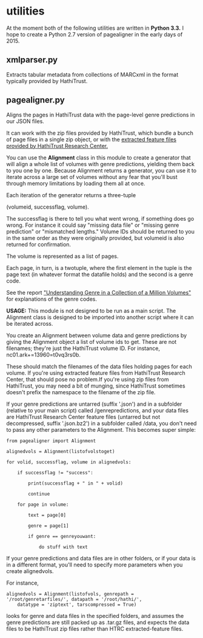 utilities
=========

At the moment both of the following utilities are written in **Python 3.3.** I hope to create a Python 2.7 version of pagealigner in the early days of 2015.

xmlparser.py
------------
Extracts tabular metadata from collections of MARCxml in the format typically provided by HathiTrust.

pagealigner.py
--------------
Aligns the pages in HathiTrust data with the page-level genre predictions in our JSON files.

It can work with the zip files provided by HathiTrust, which bundle a bunch of page files in a single zip object, or with the [extracted feature files provided by HathiTrust Research Center.](https://sandbox.htrc.illinois.edu/HTRC-UI-Portal2/Features)

You can use the **Alignment** class in this module
to create a generator that will
align a whole list of volumes with genre predictions,
yielding them back to you one by one. Because Alignment returns a
generator, you can use it to iterate across a large set
of volumes without any fear that you'll bust through
memory limitations by loading them all at once.

Each iteration of the generator returns a three-tuple

(volumeid, successflag, volume).

The successflag is there to tell you what went wrong, if something
does go wrong. For instance it could say "missing data file" or
"missing genre prediction" or "mismatched lengths." Volume IDs should
be returned to you in the same order as they were originally provided,
but volumeid is also returned for confirmation.

The volume is represented as a list of pages.

Each page, in turn, is a twotuple, where the first element
in the tuple is the page text (in whatever format the datafile holds)
and the second is a genre code.

See the report ["Understanding Genre in a Collection of a Million Volumes"](http://figshare.com/articles/Understanding_Genre_in_a_Collection_of_a_Million_Volumes_Interim_Report/1281251) for explanations of the genre codes.

**USAGE:**
This module is not designed to be run as a main script.
The Alignment class is designed to be imported into another script
where it can be iterated across.

You create an Alignment between volume data and genre predictions
by giving the Alignment object a list of volume ids to get. These
are not filenames; they're just the HathiTrust volume ID. For instance,
nc01.ark+=13960=t0vq3rs0b.

These should match the filenames of the data files holding pages for
each volume. If you're using extracted feature files from HathiTrust Research Center, that should pose no problem.If you're using zip files from HathiTrust, you may need a bit of munging, since HathiTrust sometimes doesn't prefix the namespace to the filename of the zip file.

If your genre predictions are untarred (suffix '.json') and in a subfolder (relative to
your main script) called /genrepredictions, and your
data files are HathiTrust Research Center feature files (untarred but not decompressed, suffix '.json.bz2')
in a subfolder called
/data, you don't need to pass any other parameters to the
Alignment. This becomes super simple:

    from pagealigner import Alignment
    
    alignedvols = Alignment(listofvolstoget)
    
    for volid, successflag, volume in alignedvols:

        if successflag != "success":
           
            print(successflag + " in " + volid)

            continue

        for page in volume:
    
            text = page[0]
    
            genre = page[1]
    
            if genre == genreyouwant:
    
                do stuff with text

If your genre predictions and data files are in other
folders, or if your data is in a different format, you'll
need to specify more parameters when you create
alignedvols.

For instance,

    alignedvols = Alignment(listofvols, genrepath = '/root/genretarfiles/', datapath = '/root/hathi/', 
        datatype = 'ziptext', tarscompressed = True)

looks for genre and data files in the specified folders, and assumes the genre
predictions are still packed up as .tar.gz files, and expects the data files
to be HathiTrust zip files rather than HTRC extracted-feature files.
